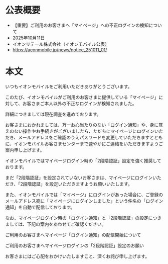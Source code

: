 # 公表概要
- 【重要】ご利用のお客さまへ「マイページ」への不正ログインの検知について
- 2025年10月11日
- イオンリテール株式会社（イオンモバイル公表）
- https://aeonmobile.jp/news/notice_251011_01/

# 本文
いつもイオンモバイルをご利用いただきありがとうございます。

このたび、イオンモバイルがご利用のお客さまに提供している「マイページ」に対して、お客さまご本人以外の不正なログインが検知されました。

詳細につきましては現在調査を進めております。

お客さまにおかれましては、万一お心当たりのない「ログイン通知」や、身に覚えのない操作やお手続きがございましたら、ただちにマイページにログインいただき、メールアドレスをご確認のうえパスワードを変更していただきますとともに、イオンモバイルお客さまセンターまで速やかにご連絡をいただきますようご案内申し上げます。

イオンモバイルではマイページログイン時の「2段階認証」設定を強く推奨しております。

まだ「2段階認証」を設定されていないお客さまは、マイページにログインいただき、「2段階認証」を設定いただきますようお願いいたします。

また、イオンモバイルでは「マイページ」にログインがあった場合に、ご登録のメールアドレス宛に「マイページにログインしました」という件名の「ログイン通知」を自動で配信しております。

なお、マイページログイン時の「ログイン通知」と「2段階認証」の設定につきましては、下記の案内をあわせてご確認ください。

ご利用のお客さまへマイページ「ログイン通知」の配信開始について

ご利用のお客さまへマイページログインの「2段階認証」設定のお願い

お客さまにはご心配をおかけいたしますこと、深くお詫び申し上げます。
